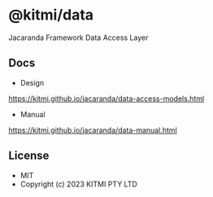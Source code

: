# @kitmi/data 

Jacaranda Framework Data Access Layer

## Docs

- Design

https://kitmi.github.io/jacaranda/data-access-models.html

- Manual

https://kitmi.github.io/jacaranda/data-manual.html


## License

-   MIT
-   Copyright (c) 2023 KITMI PTY LTD
